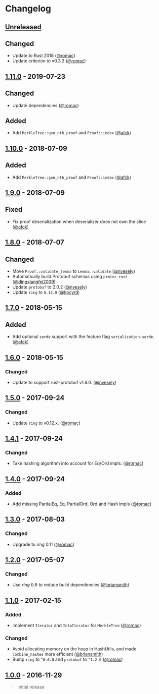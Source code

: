 
# Changelog

## [Unreleased](https://github.com/SpinResearch/merkle.rs/compare/1.11.0...master)

## Changed
- Update to Rust 2018 ([@romac](https://github.com/romac))
- Update criterion to v0.3.3 ([@romac](https://github.com/romac))

## [1.11.0](https://github.com/SpinResearch/merkle.rs/compare/1.10.0...1.11.0) - 2019-07-23

## Changed
- Update dependencies ([@romac](https://github.com/romac))

## Added
- Add `MerkleTree::gen_nth_proof` and `Proof::index` ([@afck](https://github.com/afck))

## [1.10.0](https://github.com/SpinResearch/merkle.rs/compare/1.9.0...1.10.0) - 2018-07-09

## Added
- Add `MerkleTree::gen_nth_proof` and `Proof::index` ([@afck](https://github.com/afck))

## [1.9.0](https://github.com/SpinResearch/merkle.rs/compare/1.8.0...1.9.0) - 2018-07-09

## Fixed
- Fix proof deserialization when deserializer does not own the slice ([@afck](https://github.com/afck))

## [1.8.0](https://github.com/SpinResearch/merkle.rs/compare/1.7.0...1.8.0) - 2018-07-07

## Changed
- Move `Proof::validate_lemma` to `Lemma::validate` ([@nvesely](https://github.com/nvesely))
- Automatically build Protobuf schemas using `protoc-rust` ([@dingxiangfei2009](https://github.com/dingxiangfei2009))
- Update `protobuf` to 2.0.2 ([@nvesely](https://github.com/nvesely))
- Update `ring` to `0.13.0` ([@kpcyrd](https://github.com/kpcyrd))

## [1.7.0](https://github.com/SpinResearch/merkle.rs/compare/1.6.0...1.7.0) - 2018-05-15

## Added
- Add optional `serde` support with the feature flag `serialization-serde`. ([@afck](https://github.com/afck))

## [1.6.0](https://github.com/SpinResearch/merkle.rs/compare/1.5.0...1.6.0) - 2018-05-15

### Changed
- Update to support rust-protobuf v1.6.0. ([@nvesely](https://github.com/nvesely))

## [1.5.0](https://github.com/SpinResearch/merkle.rs/compare/1.4.1...1.5.0) - 2017-09-24

### Changed
- Update `ring` to v0.12.x. ([@romac](https://github.com/romac))

## [1.4.1](https://github.com/SpinResearch/merkle.rs/compare/1.4.0...1.4.1) - 2017-09-24

### Changed
- Take hashing algorithm into account for Eq/Ord impls. ([@romac](https://github.com/romac))

## [1.4.0](https://github.com/SpinResearch/merkle.rs/compare/1.3.0...1.4.0) - 2017-09-24

### Added
- Add missing PartialEq, Eq, PartialOrd, Ord and Hash impls ([@romac](https://github.com/romac))

## [1.3.0](https://github.com/SpinResearch/merkle.rs/compare/1.2.0...1.3.0) - 2017-08-03

### Changed
- Upgrade to *ring* 0.11 ([@romac](https://github.com/romac))

## [1.2.0](https://github.com/SpinResearch/merkle.rs/compare/1.1.0...1.2.0) - 2017-05-07

### Changed
- Use *ring* 0.9 to reduce build dependencies ([@briansmith](https://github.com/briansmith))

## [1.1.0](https://github.com/SpinResearch/merkle.rs/compare/1.0.0...1.1.0) - 2017-02-15

### Added
- Implement `Iterator` and `IntoIterator` for `MerkleTree` ([@romac](https://github.com/romac))

### Changed
- Avoid allocating memory on the heap in HashUtils, and made `combine_hashes` more efficient ([@briansmith](https://github.com/briansmith))
- Bump `ring` to `^0.6.0` and `protobuf` to `^1.2.0` ([@romac](https://github.com/romac))

## [1.0.0](https://github.com/SpinResearch/merkle.rs/releases/tag/1.0.0) - 2016-11-29

> Initial release

